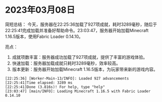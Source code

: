 # 2023年03月08日
简短总结：
今天，服务器在22:25:36加载了927项成就，耗时3289毫秒，随后于22:25:41完成加载并准备好帮助命令。23:03:47，服务器开始加载Minecraft 1.16.5版本，使用Fabric Loader 0.14.10。

亮点：
1. 成就项数丰富：服务器成功加载了927项成就，提供了丰富的游戏体验。
2. 快速加载：服务器加载成就只耗时3289毫秒，效率较高。
3. 版本更新：服务器开始加载Minecraft 1.16.5版本，为玩家带来新的游戏内容。
```
[22:25:36] [Worker-Main-13/INFO]: Loaded 927 advancements
[22:25:41]Time elapsed: 3289 ms
[22:25:41]Done (3.816s)! For help, type "help"
[23:03:47] [main/INFO]: Loading Minecraft 1.16.5 with Fabric Loader 0.14.10
```
